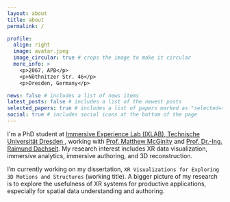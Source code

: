 ```yaml
---
layout: about
title: about
permalink: /

profile:
  align: right
  image: avatar.jpeg
  image_circular: true # crops the image to make it circular
  more_info: >
    <p>2067, APB</p>
    <p>Nöthnitzer Str. 46</p>
    <p>Dresden, Germany</p>

news: false # includes a list of news items
latest_posts: false # includes a list of the newest posts
selected_papers: true # includes a list of papers marked as "selected={true}"
social: true # includes social icons at the bottom of the page
---
```


I'm a PhD student at <a href="http://ixlab.io"> Immersive Experience Lab (IXLAB), Technische Universität Dresden </a>, working with <a href="https://tu-dresden.de/ing/informatik/smt/im/ixlab/team/matthew-mcginity?set_language=en"> Prof. Matthew McGinity</a> and <a href="https://imld.de/en/our-group/team/raimund-dachselt/">Prof. Dr.-Ing. Raimund Dachselt</a>. My research interest includes XR data visualization, immersive analytics, immersive authoring, and 3D reconstruction. 

I’m currently working on my dissertation, `XR Visualizations for Exploring 3D Motions and Structures` (working title). A bigger picture of my research is to explore the usefulness of XR systems for productive applications, especially for spatial data understanding and authoring.